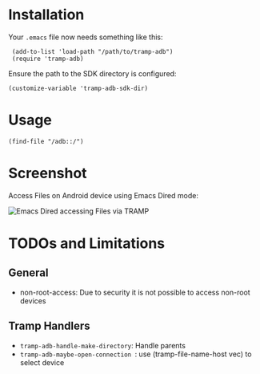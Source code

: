# Installation

Your ```.emacs``` file now needs something like this:

     (add-to-list 'load-path "/path/to/tramp-adb")
     (require 'tramp-adb)

Ensure the path to the SDK directory is configured:

    (customize-variable 'tramp-adb-sdk-dir)  

# Usage 

    (find-file "/adb::/")

# Screenshot
 
Access Files on Android device using Emacs Dired mode:

![Emacs Dired accessing Files via TRAMP](tramp-adb/raw/master/res/emacs-dired.png) 

# TODOs and Limitations #

## General 

* non-root-access: Due to security it is not possible to access non-root devices

## Tramp Handlers

* ```tramp-adb-handle-make-directory```: Handle parents
* ```tramp-adb-maybe-open-connection ```: use (tramp-file-name-host vec) to select device


